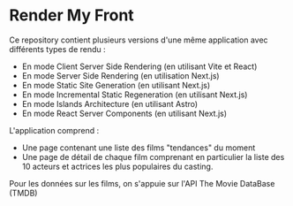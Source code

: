 # Render My Front

Ce repository contient plusieurs versions d'une même application avec différents types de rendu :
- En mode Client Server Side Rendering (en utilisant Vite et React)
- En mode Server Side Rendering (en utilisation Next.js)
- En mode Static Site Generation (en utilisant Next.js)
- En mode Incremental Static Regeneration (en utilisant Next.js)
- En mode Islands Architecture (en utilisant Astro)
- En mode React Server Components (en utilisant Next.js)

L'application comprend :
- Une page contenant une liste des films "tendances" du moment
- Une page de détail de chaque film comprenant en particulier la liste des 10 acteurs et actrices les plus populaires du casting.

Pour les données sur les films, on s'appuie sur l'API The Movie DataBase (TMDB)

